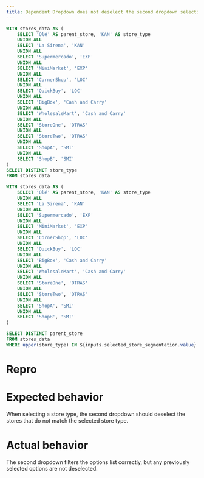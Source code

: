 ```yaml
---
title: Dependent Dropdown does not deselect the second dropdown selections that are not in the filtered list
---
```


```sql store_segmentation
WITH stores_data AS (
    SELECT 'Olé' AS parent_store, 'KAN' AS store_type
    UNION ALL
    SELECT 'La Sirena', 'KAN'
    UNION ALL
    SELECT 'Supermercado', 'EXP' 
    UNION ALL
    SELECT 'MiniMarket', 'EXP'
    UNION ALL
    SELECT 'CornerShop', 'LOC'
    UNION ALL
    SELECT 'QuickBuy', 'LOC'
    UNION ALL
    SELECT 'BigBox', 'Cash and Carry'
    UNION ALL
    SELECT 'WholesaleMart', 'Cash and Carry'
    UNION ALL
    SELECT 'StoreOne', 'OTRAS'
    UNION ALL
    SELECT 'StoreTwo', 'OTRAS'
    UNION ALL
    SELECT 'ShopA', 'SMI'
    UNION ALL
    SELECT 'ShopB', 'SMI'
)
SELECT DISTINCT store_type
FROM stores_data
```


```sql available_chains
WITH stores_data AS (
    SELECT 'Olé' AS parent_store, 'KAN' AS store_type
    UNION ALL
    SELECT 'La Sirena', 'KAN'
    UNION ALL
    SELECT 'Supermercado', 'EXP' 
    UNION ALL
    SELECT 'MiniMarket', 'EXP'
    UNION ALL
    SELECT 'CornerShop', 'LOC'
    UNION ALL
    SELECT 'QuickBuy', 'LOC'
    UNION ALL
    SELECT 'BigBox', 'Cash and Carry'
    UNION ALL
    SELECT 'WholesaleMart', 'Cash and Carry'
    UNION ALL
    SELECT 'StoreOne', 'OTRAS'
    UNION ALL
    SELECT 'StoreTwo', 'OTRAS'
    UNION ALL
    SELECT 'ShopA', 'SMI'
    UNION ALL
    SELECT 'ShopB', 'SMI'
)

SELECT DISTINCT parent_store
FROM stores_data
WHERE upper(store_type) IN ${inputs.selected_store_segmentation.value}
```

# Repro

<Dropdown 
  name=selected_store_segmentation 
  data={store_segmentation} 
  value=store_type
  title="Store Type"
  multiple= true
  selectAllByDefault=true
/>


<Dropdown 
  name=selected_chain_by_product
  data={available_chains} 
  value=parent_store
  title="Store Chain"
  multiple= true
  selectAllByDefault=true
/>

# Expected behavior

When selecting a store type, the second dropdown should deselect the stores that do not match the selected store type.

# Actual behavior

The second dropdown filters the options list correctly, but any previously selected options are not deselected.
